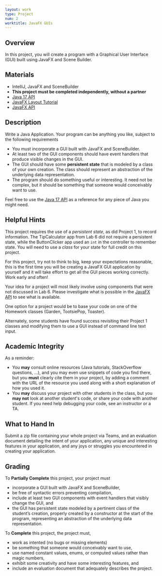 ```yaml
---
layout: work
type: Project
num: 2
worktitle: JavaFX GUIs
---
```


## Overview

In this project, you will create a program with a Graphical User
Interface (GUI) built using JavaFX and Scene Builder.

## Materials

-   IntelliJ, JavaFX and SceneBuilder
-   **This project must be completed independently, without a partner**
-   [Java 17 API](https://docs.oracle.com/en/java/javase/17/docs/api/index.html)
-   [JavaFX Layout Tutorial](https://www.vojtechruzicka.com/javafx-layouts-basic/)
-   [JavaFX API](https://openjfx.io/javadoc/17/)
<!-- -   [Sample Pig Game Project](../code/151-pig.zip) -->

## Description

Write a Java Application. Your program can be anything you like, subject
to the following requirements

-   You must incorporate a GUI built with JavaFX and SceneBuilder.
-   At least two of the GUI components should have event handlers that
    produce visible changes in the GUI.
-   The GUI should have some **persistent state** that is modeled by a class
    of your own creation. The class should represent an abstraction of
    the underlying data representation.
-   The program should do something useful or interesting. It need not
    be complex, but it should be something that someone would
    conceivably want to use.

Feel free to use the [Java 17 API](https://docs.oracle.com/en/java/javase/17/docs/api/index.html) as a reference for any
piece of Java you might need.

## Helpful Hints

This project requires the use of a *persistent state*, as did Project 1, to
record information. The TipCalculator app from Lab 6 did not require a persistent
state, while the ButtonClicker app used an `int` in the controller to remember
state. You will need to use a *class* for your state for full credit on this project.

For this project, try not to think to big, keep your expectations reasonable, this is
the first time you will be creating a JavaFX GUI application by yourself and it will
take effort to get all the GUI pieces working correctly. Work early and often!

Your idea for a project will most likely involve using components that were not discussed in Lab 6. Please investigate what is possible in the
[JavaFX API](https://openjfx.io/javadoc/17/) to see what is available.

One option for a project would be to base your code on one of the Homework classes (Garden, TootsiePop, Toaster).

Alternately, some students have found success revisiting their Project 1 classes and modifying them to use a GUI instead of command line text input.

## Academic Integrity

As a reminder:

-   You **may** consult online resources (Java tutorials, StackOverflow
    questions, ...), and you may even use snippets of code you find
    there, but you **must** clearly cite them in your project, by adding
    a comment with the URL of the resource you used along with a short
    explanation of how you used it.
-   You **may** discuss your project with other students in the class,
    but you **may not** look at another student's code, or share your
    code with another student. If you need help debugging your code, see
    an instructor or a TA.

## What to Hand In

Submit a zip file containing your whole project via Teams, and an
evaluation document detailing the intent of your application, any unique
and interesting features in your application, and any joys or struggles
you encountered in creating your application.

## Grading

To **Partially Complete** this project, your project must 
* incorporate a GUI built with JavaFX and SceneBuilder,
* be free of syntactic errors preventing compilation,
* include at least two GUI components with event handlers that visibly change the GUI, and                  
* the GUI has persistent state modeled by a pertinent class of the student’s creation, properly created by a constructor at the start of the program, representing an abstraction of the underlying data representation.

To **Complete** this project, the project must, 
* work as intented (no bugs or missing elements)
* be something that someone would conceivably want to use,
* use named constant values, enums, or computed values rather than magic numbers,
* exhibit some creativity and have some interesting features, and
* include an evaluation document that adequately describes the project.
